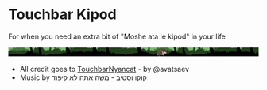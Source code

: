 # Touchbar Kipod

For when you need an extra bit of "Moshe ata le kipod" in your life

![](touchbar_kipod/full_moshe_dynamic.gif)

* All credit goes to [TouchbarNyancat][touchbar_nyancat] - by @avatsaev
* Music by קוקו וסטיב - משה אתה לא קיפוד

[touchbar_nyancat]: <https://github.com/avatsaev/touchbar_nyancat>